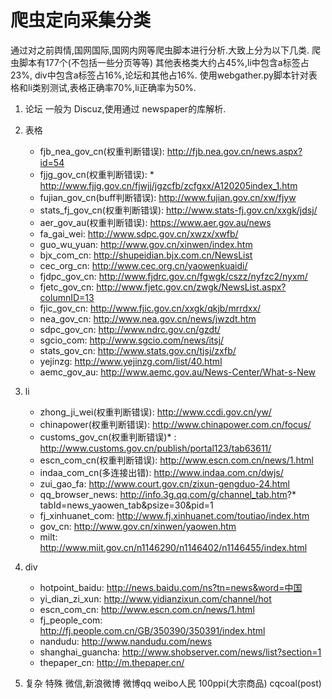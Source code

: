 # 爬虫定向采集分类

通过对之前舆情,国网国际,国网内网等爬虫脚本进行分析.大致上分为以下几类.
爬虫脚本有177个(不包括一些分页等等)
其他表格类大约占45%,li中包含a标签占23%, div中包含a标签占16%,论坛和其他占16%.
使用webgather.py脚本针对表格和li类别测试,表格正确率70%,li正确率为50%.


1. 论坛
一般为 Discuz,使用通过 newspaper的库解析.

2. 表格
    * fjb_nea_gov_cn(权重判断错误): http://fjb.nea.gov.cn/news.aspx?id=54
    * fjjg_gov_cn(权重判断错误): * http://www.fjjg.gov.cn/fjwjj/jgzcfb/zcfgxx/A120205index_1.htm
    * fujian_gov_cn(buff判断错误): http://www.fujian.gov.cn/xw/fjyw
    * stats_fj_gov_cn(权重判断错误): http://www.stats-fj.gov.cn/xxgk/jdsj/
    * aer_gov_au(权重判断错误): https://www.aer.gov.au/news
    * fa_gai_wei: http://www.sdpc.gov.cn/xwzx/xwfb/
    * guo_wu_yuan: http://www.gov.cn/xinwen/index.htm
    * bjx_com_cn: http://shupeidian.bjx.com.cn/NewsList
    * cec_org_cn: http://www.cec.org.cn/yaowenkuaidi/
    * fjdpc_gov_cn: http://www.fjdrc.gov.cn/fgwgk/cszz/nyfzc2/nyxm/
    * fjetc_gov_cn: http://www.fjetc.gov.cn/zwgk/NewsList.aspx?columnID=13
    * fjic_gov_cn: http://www.fjic.gov.cn/xxgk/qkjb/mrrdxx/
    * nea_gov_cn: http://www.nea.gov.cn/news/jwzdt.htm
    * sdpc_gov_cn: http://www.ndrc.gov.cn/gzdt/
    * sgcio_com: http://www.sgcio.com/news/itsj/
    * stats_gov_cn: http://www.stats.gov.cn/tjsj/zxfb/
    * yejinzg: http://www.yejinzg.com/list/40.html
    * aemc_gov_au: http://www.aemc.gov.au/News-Center/What-s-New


3. li
    * zhong_ji_wei(权重判断错误): http://www.ccdi.gov.cn/yw/
    * chinapower(权重判断错误): http://www.chinapower.com.cn/focus/
    * customs_gov_cn(权重判断错误)* : http://www.customs.gov.cn/publish/portal123/tab63611/
    * escn_com_cn(权重判断错误): http://www.escn.com.cn/news/1.html
    * indaa_com_cn(多连接出错): http://www.indaa.com.cn/dwjs/
    * zui_gao_fa: http://www.court.gov.cn/zixun-gengduo-24.html
    * qq_browser_news: http://info.3g.qq.com/g/channel_tab.htm?* tabId=news_yaowen_tab&psize=30&pid=1
    * fj_xinhuanet_com: http://www.fj.xinhuanet.com/toutiao/index.htm
    * gov_cn: http://www.gov.cn/xinwen/yaowen.htm
    * milt: http://www.miit.gov.cn/n1146290/n1146402/n1146455/index.html


4. div
    * hotpoint_baidu: http://news.baidu.com/ns?tn=news&word=中国
    * yi_dian_zi_xun: http://www.yidianzixun.com/channel/hot
    * escn_com_cn: http://www.escn.com.cn/news/1.html
    * fj_people_com: http://fj.people.com.cn/GB/350390/350391/index.html
    * nandudu: http://www.nandudu.com/news
    * shanghai_guancha: http://www.shobserver.com/news/list?section=1
    * thepaper_cn: http://m.thepaper.cn/


5. 复杂 特殊
微信,新浪微博 微博qq weibo人民 100ppi(大宗商品) cqcoal(post)



